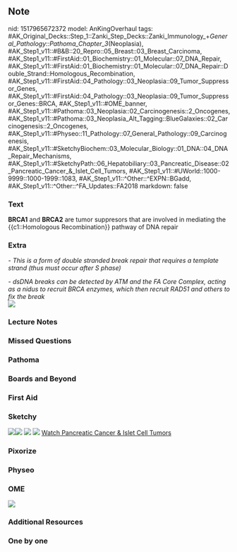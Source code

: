 ## Note
nid: 1517965672372
model: AnKingOverhaul
tags: #AK_Original_Decks::Step_1::Zanki_Step_Decks::Zanki_Immunology_+_General_Pathology::Pathoma_Chapter_3_(Neoplasia), #AK_Step1_v11::#B&B::20_Repro::05_Breast::03_Breast_Carcinoma, #AK_Step1_v11::#FirstAid::01_Biochemistry::01_Molecular::07_DNA_Repair, #AK_Step1_v11::#FirstAid::01_Biochemistry::01_Molecular::07_DNA_Repair::Double_Strand::Homologous_Recombination, #AK_Step1_v11::#FirstAid::04_Pathology::03_Neoplasia::09_Tumor_Suppressor_Genes, #AK_Step1_v11::#FirstAid::04_Pathology::03_Neoplasia::09_Tumor_Suppressor_Genes::BRCA, #AK_Step1_v11::#OME_banner, #AK_Step1_v11::#Pathoma::03_Neoplasia::02_Carcinogenesis::2_Oncogenes, #AK_Step1_v11::#Pathoma::03_Neoplasia_Alt_Tagging::BlueGalaxies::02_Carcinogenesis::2_Oncogenes, #AK_Step1_v11::#Physeo::11_Pathology::07_General_Pathology::09_Carcinogenesis, #AK_Step1_v11::#SketchyBiochem::03_Molecular_Biology::01_DNA::04_DNA_Repair_Mechanisms, #AK_Step1_v11::#SketchyPath::06_Hepatobiliary::03_Pancreatic_Disease::02_Pancreatic_Cancer_&_Islet_Cell_Tumors, #AK_Step1_v11::#UWorld::1000-9999::1000-1999::1083, #AK_Step1_v11::^Other::^EXPN::BGadd, #AK_Step1_v11::^Other::^FA_Updates::FA2018
markdown: false

### Text
<b>BRCA1</b> and <b>BRCA2</b> are tumor suppresors that are
involved in mediating the {{c1::Homologous Recombination}} pathway
of DNA repair

### Extra
<i>- This is a form of double stranded break repair that requires a
template strand (thus must occur after S phase)</i>
<div>
  <div>
    <i>- dsDNA breaks can be detected by ATM and the FA Core
    Complex, acting as a nidus to recruit BRCA enzymes, which then
    recruit RAD51 and others to fix the break</i>
  </div>
  <div>
    <i><img src="paste-57011395887105.jpg"></i>
  </div>
</div>

### Lecture Notes


### Missed Questions


### Pathoma


### Boards and Beyond


### First Aid


### Sketchy
<img src=
"BRCA12%20tumor%20suppressor%20genes_1566160514431.jpg"><img src=
"Zoverall%20picture%20(50)_1566160514431.jpg"> <img src=
"DNA%20Repair%20Mechanisms.png"> <img src=
"Screen%20Shot%202022-01-30%20at%209.54.27%20AM.png"> <a href=
"https://dashboard.sketchy.com/study/medical/courses/medical-pathophysiology/units/medical-pathophysiology-neuro/videos/medical-pathophysiology-neuro-intracranial-hypertension-and-tumors-adult-cns-tumors?utm_source=anki&utm_medium=partnership&utm_campaign=february_update&utm_content=medical">
Watch Pancreatic Cancer & Islet Cell Tumors</a>

### Pixorize


### Physeo


### OME
<div class="ome-widget">
  <a href="https://onlinemeded.org?ref=anki"><img src=
  "_OME_AnkiFlashcards_General_4.png"></a>
</div>

### Additional Resources


### One by one

